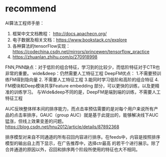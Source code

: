 # recommend

AI算法工程师手册：
1. 框架中文文档教程： http://docs.apachecn.org/
2. 电子数据及相关文档：https://www.bookstack.cn/explore
3. 各种算法的tensorFlow实现：https://codechina.csdn.net/mirrors/princewen/tensorflow_practice
4. https://zhuanlan.zhihu.com/p/270918998

FNN,PNN缺点：对于低阶的组合特征，学习到的比较少，而低阶特征对于CTR也非常的重要。
wide&deep：仍然需要人工特征工程
DeepFM优点：
       1.不需要预训练FM得到隐向量
       2. 不需要人工特征工程
       3.能同时学习低阶和高阶的组合特征
       4. FM模块和Deep模块共享Feature embedding 部分，可以更快的训练，以及更精准的训练学习。
与Wide&deep不同的是，DeepFM是端到端的训练，不需要人工特征工程

AUC反映整体样本间的排序能力，而点击率预估需要的是对每个用户来说所有产品的点击率排序，GAUC（group AUC）就是基于此提出的，能够解决线下AUC
猛涨，但线上效果变差的问题。https://blog.csdn.net/hnu2012/article/details/87892368

排序模型对来自不同通道的所有召回内容进行排序。在feeds中，内容是按照排序模型的输出自上而下显示，在广告推荐中，选择ctr最高
的若干个进行展示。除了合并通道的原因以外，召回和排序两个阶段所使用的特征也大不相同。

